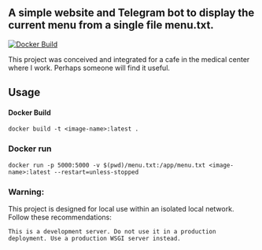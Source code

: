 ## A simple website and Telegram bot to display the current menu from a single file menu.txt. 
[![Docker Build](https://github.com/youonmyown/website-telebot-from-1file/actions/workflows/docker-image.yml/badge.svg?branch=main)](https://github.com/youonmyown/website-telebot-from-1file/actions/workflows/docker-image.yml)

This project was conceived and integrated for a cafe in the medical center where I work. Perhaps someone will find it useful.

## Usage
#### Docker Build
```
docker build -t <image-name>:latest .
```

### Docker run
```
docker run -p 5000:5000 -v $(pwd)/menu.txt:/app/menu.txt <image-name>:latest --restart=unless-stopped
```

### Warning: 
This project is designed for local use within an isolated local network. Follow these recommendations:
```
This is a development server. Do not use it in a production deployment. Use a production WSGI server instead.
```